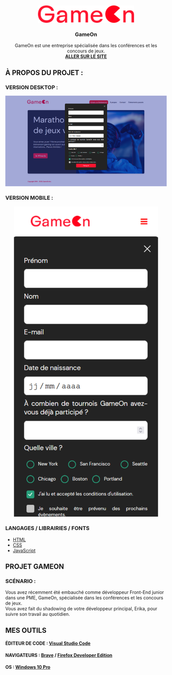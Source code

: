 <br>
<p align="center">
  <a href="https://github.com/Laury-THIALLIER/LauryTHIALLIER_4_31102021">
    <img src="img/Logo.png" alt="Logo" width="300" height="auto">
  </a>

  <h3 align="center">GameOn</h3>

  <p align="center">
    GameOn est une entreprise spécialisée dans les conférences et les concours de jeux.
    <br>
    <a href="https://laury-thiallier.github.io/LauryTHIALLIER_4_31102021/"><strong>ALLER SUR LE SITE</strong></a>
  </p>

## À PROPOS DU PROJET :

### VERSION DESKTOP :
  <p align="center">
    <img src="img/Desktop.png" alt="Version Desktop">
  </p>

### VERSION MOBILE :
  <p align="center">
    <img src="img/Mobile.png" width="450px" height="auto" alt="Version Mobile">
  </p>


### LANGAGES / LIBRAIRIES / FONTS
* [HTML](https://github.com/Laury-THIALLIER/LauryTHIALLIER_4_31102021/search?l=html)
* [CSS](https://github.com/Laury-THIALLIER/LauryTHIALLIER_4_31102021/search?l=CSS)
* [JavaScript](https://github.com/Laury-THIALLIER/LauryTHIALLIER_4_31102021/search?l=javascript)


## PROJET GAMEON

### SCÉNARIO :

Vous avez récemment été embauché comme développeur Front-End junior dans une PME, GameOn, spécialisée dans les conférences et les concours de jeux.<br>
Vous avez fait du shadowing de votre développeur principal, Erika, pour suivre son travail au quotidien.

## MES OUTILS

#### ÉDITEUR DE CODE : [Visual Studio Code](https://code.visualstudio.com/)
#### NAVIGATEURS : [Brave](https://brave.com/fr/) / [Firefox Developer Edition](https://www.mozilla.org/fr/firefox/developer/)
#### OS : [Windows 10 Pro](https://www.microsoft.com/fr-fr/p/windows-10-pro/df77x4d43rkt?rtc=1&activetab=pivot:overviewtab)
